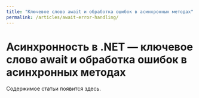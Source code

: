 ```yaml
---
title: "Ключевое слово await и обработка ошибок в асинхронных методах"
permalink: /articles/await-error-handling/
---
```


# Асинхронность в .NET ― ключевое слово await и обработка ошибок в асинхронных методах

Содержимое статьи появится здесь.

